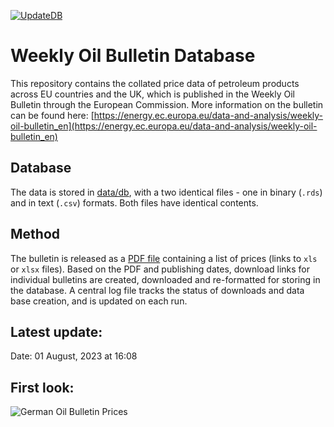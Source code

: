 [![UpdateDB](https://github.com/the-Hull/weekly_oil_bulletin/actions/workflows/update_db.yaml/badge.svg)](https://github.com/the-Hull/weekly_oil_bulletin/actions/workflows/update_db.yaml)

# Weekly Oil Bulletin Database

This repository contains the collated price data of petroleum products across EU countries and the UK, which is published in the Weekly Oil Bulletin through the European Commission.
More information on the bulletin can be found here: [https://energy.ec.europa.eu/data-and-analysis/weekly-oil-bulletin_en](https://energy.ec.europa.eu/data-and-analysis/weekly-oil-bulletin_en)

## Database

The data is stored in [data/db](data/db), with a two identical files - one in binary (`.rds`) and in text (`.csv`) formats.
Both files have identical contents.

## Method

The bulletin is released as a [PDF file](https://ec.europa.eu/energy/observatory/reports/List-of-WOB.pdf) containing a list of prices (links to `xls` or `xlsx` files).
Based on the PDF and publishing dates, download links for individual bulletins are created, downloaded and re-formatted for storing in the database.
A central log file tracks the status of downloads and data base creation, and is updated on each run.

## Latest update:

Date: 01 August, 2023 at 16:08

## First look:

![German Oil Bulletin Prices](https://github.com/the-hull/weekly_oil_bulletin/blob/main/fig/wob_germany.png?raw=true)


